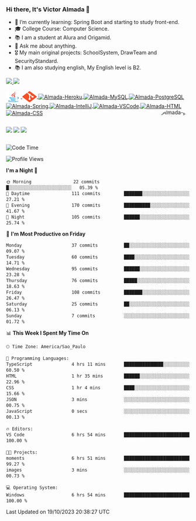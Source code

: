 ### Hi there, It's Victor Almada 👋


- 🌱 I’m currently learning: Spring Boot and starting to study front-end.
- 🎓 College Course: Computer Science.
- 📚  I am a student at Alura and Origamid.
- 💬 Ask me about anything.
- 🎖 My main original projects: SchoolSystem, DrawTeam and SecurityStandard.
- 📚 I am also studying english, My English level is B2.
 
<div>
<a href="https://github.com/Almadavic">
<img height="180em" src="https://github-readme-stats.vercel.app/api?username=Almadavic&showw_icons=true&theme=dark&include_all_commits=true&count_private=true">
<img height="180em" src="https://github-readme-stats.vercel.app/api/top-langs/?username=Almadavic&layout=compact&langs_count=16&theme=dracula">
</div>

<div style="display: inline_block"><br>
  <img align="center" alt="Almada-Java" height="30" width="40" src="https://raw.githubusercontent.com/devicons/devicon/master/icons/java/java-original.svg">
  <img align="center" alt="Almada-Git" height="30" width="40" src="https://raw.githubusercontent.com/devicons/devicon/master/icons/git/git-original.svg">
  <img align="center" alt="Almada-Heroku" height="30" width="40" src="https://cdn.jsdelivr.net/gh/devicons/devicon/icons/heroku/heroku-plain-wordmark.svg" />             
  <img align="center" alt="Almada-MySQL" height="30" width="40" src="https://cdn.jsdelivr.net/gh/devicons/devicon/icons/mysql/mysql-original-wordmark.svg" />
  <img align="center" alt="Almada-PostgreSQL" height="30" width="40" src="https://cdn.jsdelivr.net/gh/devicons/devicon/icons/postgresql/postgresql-plain-wordmark.svg" />
  <img align="center" alt="Almada-Spring" height="30" width="40" src="https://cdn.jsdelivr.net/gh/devicons/devicon/icons/spring/spring-original-wordmark.svg" />
   <img align="center" alt="Almada-IntelliJ" height="30" width="40" src="https://cdn.jsdelivr.net/gh/devicons/devicon/icons/intellij/intellij-original.svg" />
   <img align="center" alt="Almada-VSCode" height="30" width="40" src="https://cdn.jsdelivr.net/gh/devicons/devicon/icons/vscode/vscode-original.svg" />
   <img align="center" alt="Almada-HTML" height="30" width="40" src="https://cdn.jsdelivr.net/gh/devicons/devicon/icons/html5/html5-original.svg" />
   <img align="center" alt="Almada-CSS" height="30" width="40" src="https://cdn.jsdelivr.net/gh/devicons/devicon/icons/css3/css3-original.svg" />
  <img align="right" alt="Almada-pic" height="150" style="border-radius:50px;" src="https://user-images.githubusercontent.com/85299065/185514627-94fcf387-edc6-4c24-88f1-b4873ccd49e9.png">
</div>
  
  ##
 
<div> 
  <a href="https://www.youtube.com/channel/UCUrcUNA90M_ZqLEcQxd3UNA" target="_blank"><img src="https://img.shields.io/badge/YouTube-FF0000?style=for-the-badge&logo=youtube&logoColor=white" target="_blank"></a>
 <a href = "mailto:almadavic@live.com"><img src="https://img.shields.io/badge/-Gmail-%23333?style=for-the-badge&logo=gmail&logoColor=white" target="_blank"></a>
  <a href="https://www.linkedin.com/in/victoralmada/" target="_blank"><img src="https://img.shields.io/badge/-LinkedIn-%230077B5?style=for-the-badge&logo=linkedin&logoColor=white" target="_blank"></a> 
</div>

##

<!--START_SECTION:waka-->
![Code Time](http://img.shields.io/badge/Code%20Time-333%20hrs%2028%20mins-blue)

![Profile Views](http://img.shields.io/badge/Profile%20Views-0-blue)

**I'm a Night 🦉** 

```text
🌞 Morning                22 commits          █░░░░░░░░░░░░░░░░░░░░░░░░   05.39 % 
🌆 Daytime                111 commits         ███████░░░░░░░░░░░░░░░░░░   27.21 % 
🌃 Evening                170 commits         ██████████░░░░░░░░░░░░░░░   41.67 % 
🌙 Night                  105 commits         ██████░░░░░░░░░░░░░░░░░░░   25.74 % 
```
📅 **I'm Most Productive on Friday** 

```text
Monday                   37 commits          ██░░░░░░░░░░░░░░░░░░░░░░░   09.07 % 
Tuesday                  60 commits          ████░░░░░░░░░░░░░░░░░░░░░   14.71 % 
Wednesday                95 commits          ██████░░░░░░░░░░░░░░░░░░░   23.28 % 
Thursday                 76 commits          █████░░░░░░░░░░░░░░░░░░░░   18.63 % 
Friday                   108 commits         ███████░░░░░░░░░░░░░░░░░░   26.47 % 
Saturday                 25 commits          ██░░░░░░░░░░░░░░░░░░░░░░░   06.13 % 
Sunday                   7 commits           ░░░░░░░░░░░░░░░░░░░░░░░░░   01.72 % 
```


📊 **This Week I Spent My Time On** 

```text
🕑︎ Time Zone: America/Sao_Paulo

💬 Programming Languages: 
TypeScript               4 hrs 11 mins       ███████████████░░░░░░░░░░   60.50 % 
HTML                     1 hr 35 mins        ██████░░░░░░░░░░░░░░░░░░░   22.96 % 
CSS                      1 hr 4 mins         ████░░░░░░░░░░░░░░░░░░░░░   15.66 % 
JSON                     3 mins              ░░░░░░░░░░░░░░░░░░░░░░░░░   00.75 % 
JavaScript               0 secs              ░░░░░░░░░░░░░░░░░░░░░░░░░   00.13 % 

🔥 Editors: 
VS Code                  6 hrs 54 mins       █████████████████████████   100.00 % 

🐱‍💻 Projects: 
moments                  6 hrs 51 mins       █████████████████████████   99.27 % 
images                   3 mins              ░░░░░░░░░░░░░░░░░░░░░░░░░   00.73 % 

💻 Operating System: 
Windows                  6 hrs 54 mins       █████████████████████████   100.00 % 
```


 Last Updated on 19/10/2023 20:38:27 UTC
<!--END_SECTION:waka-->
